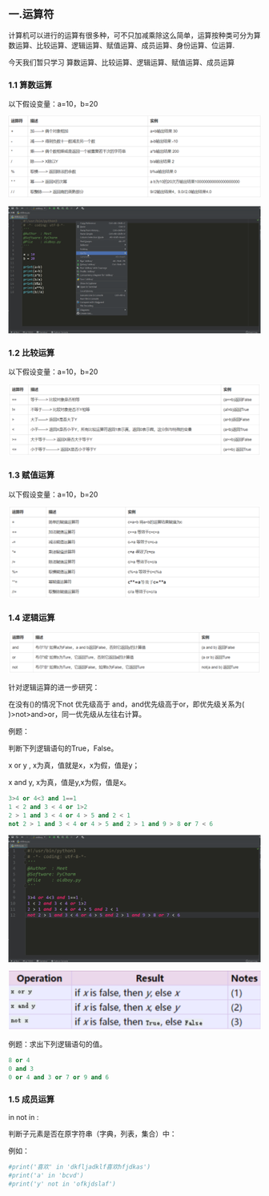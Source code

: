 ## 一.运算符

计算机可以进行的运算有很多种，可不只加减乘除这么简单，运算按种类可分为算数运算、比较运算、逻辑运算、赋值运算、成员运算、身份运算、位运算.

今天我们暂只学习 算数运算、比较运算、逻辑运算、赋值运算、成员运算

### 1.1 算数运算

以下假设变量：a=10，b=20

![image-20190622181704484](assets/image-20190622181704484.png)

![](assets/1-1548337592173.gif)

### 1.2 比较运算

以下假设变量：a=10，b=20

![image-20190622181732841](assets/image-20190622181732841.png)

### 1.3 赋值运算

以下假设变量：a=10，b=20

![image-20190622181750923](assets/image-20190622181750923.png)

### 1.4 逻辑运算

![image-20190622181808641](assets/image-20190622181808641.png)

针对逻辑运算的进一步研究：

在没有()的情况下not 优先级高于 and，and优先级高于or，即优先级关系为( )>not>and>or，同一优先级从左往右计算。

例题：

判断下列逻辑语句的True，False。

x or y , x为真，值就是x，x为假，值是y；

x and y, x为真，值是y,x为假，值是x。

```python
3>4 or 4<3 and 1==1
1 < 2 and 3 < 4 or 1>2 
2 > 1 and 3 < 4 or 4 > 5 and 2 < 1
not 2 > 1 and 3 < 4 or 4 > 5 and 2 > 1 and 9 > 8 or 7 < 6
```

![](assets/1-1548337833797.gif)

![image-20190622181830196](assets/image-20190622181830196.png)

例题：求出下列逻辑语句的值。

```python
8 or 4
0 and 3
0 or 4 and 3 or 7 or 9 and 6
```

### 1.5 成员运算

in    not in :

判断子元素是否在原字符串（字典，列表，集合）中：

例如：

```python
#print('喜欢' in 'dkfljadklf喜欢hfjdkas')
#print('a' in 'bcvd')
#print('y' not in 'ofkjdslaf')
```

## 
